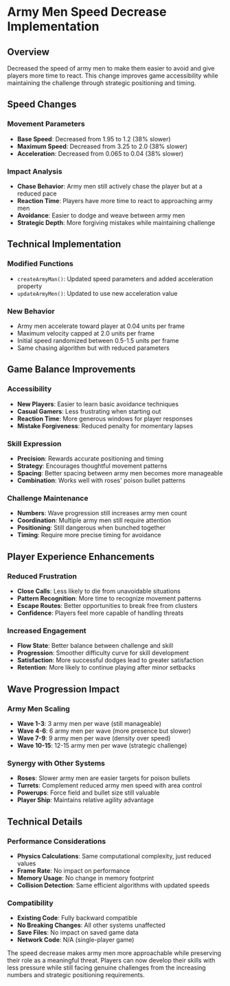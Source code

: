# Army Men Speed Decrease Implementation

## Overview
Decreased the speed of army men to make them easier to avoid and give players more time to react. This change improves game accessibility while maintaining the challenge through strategic positioning and timing.

## Speed Changes

### Movement Parameters
- **Base Speed**: Decreased from 1.95 to 1.2 (38% slower)
- **Maximum Speed**: Decreased from 3.25 to 2.0 (38% slower)
- **Acceleration**: Decreased from 0.065 to 0.04 (38% slower)

### Impact Analysis
- **Chase Behavior**: Army men still actively chase the player but at a reduced pace
- **Reaction Time**: Players have more time to react to approaching army men
- **Avoidance**: Easier to dodge and weave between army men
- **Strategic Depth**: More forgiving mistakes while maintaining challenge

## Technical Implementation

### Modified Functions
- `createArmyMan()`: Updated speed parameters and added acceleration property
- `updateArmyMen()`: Updated to use new acceleration value

### New Behavior
- Army men accelerate toward player at 0.04 units per frame
- Maximum velocity capped at 2.0 units per frame
- Initial speed randomized between 0.5-1.5 units per frame
- Same chasing algorithm but with reduced parameters

## Game Balance Improvements

### Accessibility
- **New Players**: Easier to learn basic avoidance techniques
- **Casual Gamers**: Less frustrating when starting out
- **Reaction Time**: More generous windows for player responses
- **Mistake Forgiveness**: Reduced penalty for momentary lapses

### Skill Expression
- **Precision**: Rewards accurate positioning and timing
- **Strategy**: Encourages thoughtful movement patterns
- **Spacing**: Better spacing between army men becomes more manageable
- **Combination**: Works well with roses' poison bullet patterns

### Challenge Maintenance
- **Numbers**: Wave progression still increases army men count
- **Coordination**: Multiple army men still require attention
- **Positioning**: Still dangerous when bunched together
- **Timing**: Require more precise timing for avoidance

## Player Experience Enhancements

### Reduced Frustration
- **Close Calls**: Less likely to die from unavoidable situations
- **Pattern Recognition**: More time to recognize movement patterns
- **Escape Routes**: Better opportunities to break free from clusters
- **Confidence**: Players feel more capable of handling threats

### Increased Engagement
- **Flow State**: Better balance between challenge and skill
- **Progression**: Smoother difficulty curve for skill development
- **Satisfaction**: More successful dodges lead to greater satisfaction
- **Retention**: More likely to continue playing after minor setbacks

## Wave Progression Impact

### Army Men Scaling
- **Wave 1-3**: 3 army men per wave (still manageable)
- **Wave 4-6**: 6 army men per wave (more presence but slower)
- **Wave 7-9**: 9 army men per wave (density over speed)
- **Wave 10-15**: 12-15 army men per wave (strategic challenge)

### Synergy with Other Systems
- **Roses**: Slower army men are easier targets for poison bullets
- **Turrets**: Complement reduced army men speed with area control
- **Powerups**: Force field and bullet size still valuable
- **Player Ship**: Maintains relative agility advantage

## Technical Details

### Performance Considerations
- **Physics Calculations**: Same computational complexity, just reduced values
- **Frame Rate**: No impact on performance
- **Memory Usage**: No change in memory footprint
- **Collision Detection**: Same efficient algorithms with updated speeds

### Compatibility
- **Existing Code**: Fully backward compatible
- **No Breaking Changes**: All other systems unaffected
- **Save Files**: No impact on saved game data
- **Network Code**: N/A (single-player game)

The speed decrease makes army men more approachable while preserving their role as a meaningful threat. Players can now develop their skills with less pressure while still facing genuine challenges from the increasing numbers and strategic positioning requirements.